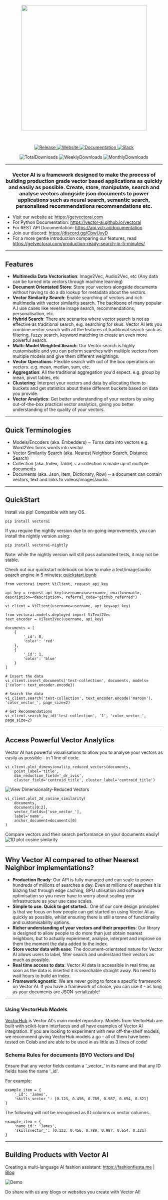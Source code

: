 <p align="center">
    <a href="https://getvectorai.com">
        <img src="https://getvectorai.com/assets/logo-with-text-v2.png" width="400"></img>
    </a>
</p>
<br>
<p align="center">
    <a href="https://github.com/vector-ai/vectorai">
        <img alt="Release" src="https://img.shields.io/github/v/tag/vector-ai/vectorai?label=release">
    </a>
    <a href="https://getvectorai.com">
        <img alt="Website" src="https://img.shields.io/website?up_message=online&label=website&url=https%3A%2F%2Fgetvectorai.com">
    </a>
    <a href="https://vector-ai.github.io/vectorai">
        <img alt="Documentation" src="https://img.shields.io/website?up_message=online&label=documentation&url=https%3A%2F%2Fvector-ai.github.io%2Fvectorai">
    </a>
    <a href="https://join.slack.com/t/vector-ai-workspace/shared_invite/zt-itto14oy-0KerBV7onSuYRP_kmXE9yA">
        <img alt="Slack" src="https://img.shields.io/badge/slack-join-blue.svg">
    </a>
</p>

<div align="center">

![TotalDownloads](assets/total_downloads.svg)
![WeeklyDownloads](assets/weekly_downloads.svg)
![MonthlyDownloads](assets/monthly_downloads.svg)

</div>
<hr>

<h3 align="center">
Vector AI is a framework designed to make the process of building production grade vector based applications as quickly and easily as possible. Create, store, manipulate, search and analyse vectors alongside json documents to power applications such as neural search, semantic search, personalised recommendations recommendations etc.
</h3>

- Visit our website at: https://getvectorai.com
- For Python Documentation: https://vector-ai.github.io/vectorai
- For REST API Documentation: https://api.vctr.ai/documentation
- Join our discord: https://discord.gg/CbwUxyD
- For a more gentle introduction comparing our features, read https://getvectorai.com/production-ready-search-in-5-minutes/

<hr>

## Features
- **Multimedia Data Vectorisation**: Image2Vec, Audio2Vec, etc (Any data can be turned into vectors through machine learning)
- **Document Orientated Store**: Store your vectors alongside documents without having to do a db lookup for metadata about the vectors.
- **Vector Similarity Search**: Enable searching of vectors and rich multimedia with vector similarity search. The backbone of many popular A.I use cases like reverse image search, recommendations, personalisation, etc.
- **Hybrid Search**: There are scenarios where vector search is not as effective as traditional search, e.g. searching for skus. Vector AI lets you combine vector search with all the features of traditional search such as filtering, fuzzy search, keyword matching to create an even more powerful search.
- **Multi-Model Weighted Search**: Our Vector search is highly customisable and you can peform searches with multiple vectors from multiple models and give them different weightings.
- **Vector Operations**: Flexible search with out of the box operations on vectors. e.g. mean, median, sum, etc.
- **Aggregation**: All the traditional aggregation you'd expect. e.g. group by mean, pivot tables, etc
- **Clustering**: Interpret your vectors and data by allocating them to buckets and get statistics about these different buckets based on data you provide.
- **Vector Analytics**: Get better understanding of your vectors by using out-of-the-box practical vector analytics, giving you better understanding of the quality of your vectors.

<hr>

## Quick Terminologies

- Models/Encoders (aka. Embedders) ~ Turns data into vectors e.g. Word2Vec turns words into vector
- Vector Similarity Search (aka. Nearest Neighbor Search, Distance Search)
- Collection (aka. Index, Table) ~ a collection is made up of multiple documents
- Documents (aka. Json, Item, Dictionary, Row) ~ a document can contain vectors, text and links to videos/images/audio.

<hr>

## QuickStart

Install via pip! Compatible with any OS.

```
pip install vectorai
```

If you require the nightly version due to on-going improvements, you can install the nightly version using: 
```
pip install vectorai-nightly
```

Note: while the nightly version will still pass automated tests, it may not be stable.

Check out our quickstart notebook on how to make a text/image/audio search engine in 5 minutes: [quickstart.ipynb](examples/quickstart.ipynb)

```
from vectorai import ViClient, request_api_key

api_key = request_api_key(username=<username>, email=<email>, description=<description>, referral_code="github_referred")

vi_client = ViClient(username=username, api_key=api_key)

from vectorai.models.deployed import ViText2Vec
text_encoder = ViText2Vec(username, api_key)

documents = [
    {
        '_id': 0,
        'color': 'red'
    },
    {
        '_id': 1,
        'color': 'blue'
    }
]

# Insert the data
vi_client.insert_documents('test-collection', documents, models={'color': text_encoder.encode})

# Search the data
vi_client.search('test-collection', text_encoder.encode('maroon'), 'color_vector_', page_size=2)

# Get Recommendations
vi_client.search_by_id('test-collection', '1', 'color_vector_', page_size=2)
```

<hr>

## Access Powerful Vector Analytics 

Vector AI has powerful visualisations to allow you to analyse your vectors as easily as possible - in 1 line of code.

```
vi_client.plot_dimensionality_reduced_vectors(documents, 
    point_label='title', 
    dim_reduction_field='_dr_ivis', 
    cluster_field='centroid_title', cluster_label='centroid_title')

```

![View Dimensionality-Reduced Vectors](https://getvectorai.com/assets/gif/dr_example.gif)

```
vi_client.plot_2d_cosine_similarity(
    documents,
    documents[0:2],
    vector_fields=['use_vector_'],
    label='name',
    anchor_document=documents[0]
)
```

Compare vectors and their search performance on your documents easily!
![1D plot cosine simlarity](https://getvectorai.com/assets/gif/2d_cosine_similarity.gif)

<hr>

## Why Vector AI compared to other Nearest Neighbor implementations?

- **Production Ready**: Our API is fully managed and can scale to power hundreds of millions of searches a day. Even at millions of searches it is blazing fast through edge caching, GPU utilisation and software optimisation so you never have to worry about scaling your infrastructure as your use case scales.
- **Simple to use. Quick to get started.**: One of our core design principles is that we focus on how people can get started on using Vector AI as quickly as possible, whilst ensuring there is still a tonne of functionality and customisability options.
- **Richer understanding of your vectors and their properties**: Our library is designed to allow people to do more than just obtain nearest neighbors, but to actually experiment, analyse, interpret and improve on them the moment the data added to the index.
- **Store vector data with ease**: The document-orientated nature for Vector AI allows users to label, filter search and understand their vectors as much as possible.
- **Real time access to data**: Vector AI data is accessible in real time, as soon as the data is inserted it is searchable straight away. No need to wait hours to build an index.
- **Framework agnostic**: We are never going to force a specific framework on Vector AI. If you have a framework of choice, you can use it - as long as your documents are JSON-serializable! 

<hr>

### Using VectorHub Models

[VectorHub](hub.vctr.ai) is Vector AI's main model repository. Models from VectorHub are built with scikit-learn interfaces and all have examples of Vector AI integration. If you are looking to experiment with new off-the-shelf models, we recommend giving VectorHub models a go - all of them have been tested on Colab and are able to be used in as little as 3 lines of code! 

### Schema Rules for documents (BYO Vectors and IDs)

Ensure that any vector fields contain a '\_vector\_' in its name and that any ID fields have the name '\_id'.

For example:
```
example_item = {
    '_id': 'James',
    'skills_vector_': [0.123, 0.456, 0.789, 0.987, 0.654, 0.321]
}
```

The following will not be recognised as ID columns or vector columns.

```
example_item = {
    'name_id': 'James',
    'skillsvector_': [0.123, 0.456, 0.789, 0.987, 0.654, 0.321]
}
```

<hr>

## Building Products with Vector AI
Creating a multi-language AI fashion assistant: https://fashionfiesta.me | [Blog](https://getvectorai.com/how-we-built-a-vector-powered-outfit-recommender/)

![Demo](https://getvectorai.com/assets/gif/fashion-fiesta-demo.gif)

Do share with us any blogs or websites you create with Vector AI!
